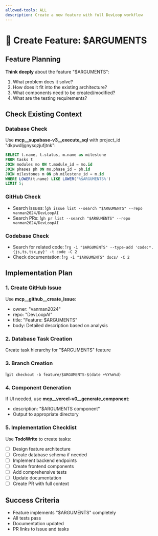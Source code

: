 ```yaml
---
allowed-tools: ALL
description: Create a new feature with full DevLoop workflow
---
```


# 🚀 Create Feature: $ARGUMENTS

## Feature Planning

**Think deeply** about the feature "$ARGUMENTS":
1. What problem does it solve?
2. How does it fit into the existing architecture?
3. What components need to be created/modified?
4. What are the testing requirements?

## Check Existing Context

### Database Check
Use **mcp__supabase-v3__execute_sql** with project_id "dkpwdljgnysqzjufjtnk":
```sql
SELECT t.name, t.status, m.name as milestone
FROM tasks t
JOIN modules mo ON t.module_id = mo.id
JOIN phases ph ON mo.phase_id = ph.id
JOIN milestones m ON ph.milestone_id = m.id
WHERE LOWER(t.name) LIKE LOWER('%$ARGUMENTS%')
LIMIT 5;
```

### GitHub Check
- Search issues: !`gh issue list --search "$ARGUMENTS" --repo vanman2024/DevLoopAI`
- Search PRs: !`gh pr list --search "$ARGUMENTS" --repo vanman2024/DevLoopAI`

### Codebase Check
- Search for related code: !`rg -i "$ARGUMENTS" --type-add 'code:*.{js,ts,tsx,py}' -t code -C 2`
- Check documentation: !`rg -i "$ARGUMENTS" docs/ -C 2`

## Implementation Plan

### 1. Create GitHub Issue
Use **mcp__github__create_issue**:
- owner: "vanman2024"
- repo: "DevLoopAI"
- title: "Feature: $ARGUMENTS"
- body: Detailed description based on analysis

### 2. Database Task Creation
Create task hierarchy for "$ARGUMENTS" feature

### 3. Branch Creation
!`git checkout -b feature/$ARGUMENTS-$(date +%Y%m%d)`

### 4. Component Generation
If UI needed, use **mcp__vercel-v0__generate_component**:
- description: "$ARGUMENTS component"
- Output to appropriate directory

### 5. Implementation Checklist
Use **TodoWrite** to create tasks:
- [ ] Design feature architecture
- [ ] Create database schema if needed
- [ ] Implement backend endpoints
- [ ] Create frontend components
- [ ] Add comprehensive tests
- [ ] Update documentation
- [ ] Create PR with full context

## Success Criteria
- Feature implements "$ARGUMENTS" completely
- All tests pass
- Documentation updated
- PR links to issue and tasks